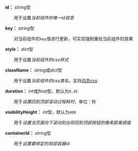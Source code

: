 **id：** *string*型

　　用于设置*当前组件的唯一id信息*

**key：** *string*型

　　对当前组件的`key`值进行更新，可实现强制重绘当前组件的效果

**style：** *dict*型

　　用于设置*当前组件的css样式*

**className：** *string*或*dict*型

　　用于设置*当前组件的css类名*，支持[动态css](/advanced-classname)

**duration：** *int*或*float*型，默认为`0.45`

　　用于*设置回到顶部滚动过程耗时*，单位：秒

**visibilityHeight：** *int*型，默认为`400`

　　用于*设置当页面向下滚动到出现回到顶部按钮的像素距离阈值*

**containerId：** *string*型

　　用于*设置要绑定的局部容器id*
